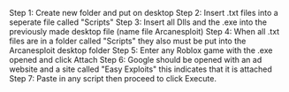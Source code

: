 Step 1: Create new folder and put on desktop 
Step 2: Insert .txt files into a seperate file called "Scripts" 
Step 3: Insert all Dlls and the .exe into the previously made desktop file (name file Arcanesploit) 
Step 4: When all .txt files are in a folder called "Scripts" they also must be put into the Arcanesploit desktop folder 
Step 5: Enter any Roblox game with the .exe opened and click Attach 
Step 6: Google should be opened with an ad website and a site called "Easy Exploits" this indicates that it is attached 
Step 7: Paste in any script then proceed to click Execute.
